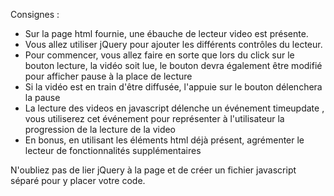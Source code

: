 Consignes :

- Sur la page html fournie, une ébauche de lecteur video est présente.
- Vous allez utiliser jQuery pour ajouter les différents contrôles du lecteur.
- Pour commencer, vous allez faire en sorte que lors du click sur le bouton lecture, la vidéo soit lue, le bouton
devra également être modifié pour afficher pause à la place de lecture
- Si la vidéo est en train d'être diffusée, l'appuie sur le bouton délenchera la pause
- La lecture des videos en javascript délenche un événement timeupdate , vous utiliserez cet événement pour représenter
à l'utilisateur la progression de la lecture de la video
- En bonus, en utilisant les éléments html déjà présent, agrémenter le lecteur de fonctionnalités supplémentaires



N'oubliez pas de lier jQuery à la page et de créer un fichier javascript séparé pour y placer votre code.